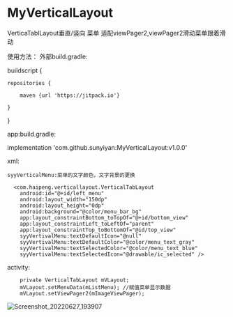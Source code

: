 # MyVerticalLayout
VerticaTablLayout垂直/竖向 菜单 适配viewPager2,viewPager2滑动菜单跟着滑动

使用方法：
外部build.gradle:

buildscript {
    
    repositories {
        
        maven {url 'https://jitpack.io'}
    
    }
   
}

app:build.gradle:
  
  implementation 'com.github.sunyiyan:MyVerticalLayout:v1.0.0'

xml:

    syyVerticalMenu:菜单的文字颜色，文字背景的更换
    
      <com.haipeng.verticallayout.VerticalTabLayout
        android:id="@+id/left_menu"
        android:layout_width="150dp"
        android:layout_height="0dp"
        android:background="@color/menu_bar_bg"
        app:layout_constraintBottom_toTopOf="@+id/bottom_view"
        app:layout_constraintLeft_toLeftOf="parent"
        app:layout_constraintTop_toBottomOf="@id/top_view"
        syyVertivalMenu:textDefaultIcon="@null"
        syyVertivalMenu:textDefaultColor="@color/menu_text_gray"
        syyVertivalMenu:textSelectedColor="@color/menu_text_blue"
        syyVertivalMenu:textSelectedIcon="@drawable/ic_selected" />
activity:

        private VerticalTabLayout mVLayout;
        mVLayout.setMenuData(mListMenu); //赋值菜单显示数据
        mVLayout.setViewPager2(mImageViewPager);
        
![Screenshot_20220627_193907](https://user-images.githubusercontent.com/13829866/175933238-eb5695bc-c6a1-4ba9-98e4-e93a14b6caf2.png)
        


